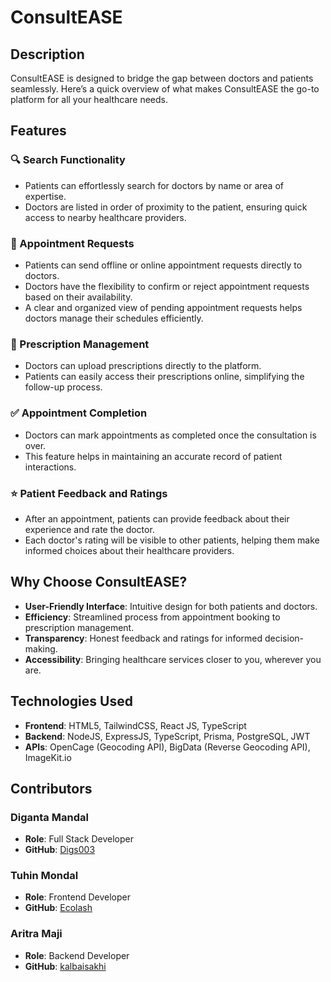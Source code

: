 # ConsultEASE

## Description
ConsultEASE is designed to bridge the gap between doctors and patients seamlessly. Here’s a quick overview of what makes ConsultEASE the go-to platform for all your healthcare needs.

## Features

### 🔍 Search Functionality
- Patients can effortlessly search for doctors by name or area of expertise.
- Doctors are listed in order of proximity to the patient, ensuring quick access to nearby healthcare providers.

### 📅 Appointment Requests
- Patients can send offline or online appointment requests directly to doctors.
- Doctors have the flexibility to confirm or reject appointment requests based on their availability.
- A clear and organized view of pending appointment requests helps doctors manage their schedules efficiently.

### 📄 Prescription Management
- Doctors can upload prescriptions directly to the platform.
- Patients can easily access their prescriptions online, simplifying the follow-up process.

### ✅ Appointment Completion
- Doctors can mark appointments as completed once the consultation is over.
- This feature helps in maintaining an accurate record of patient interactions.

### ⭐ Patient Feedback and Ratings
- After an appointment, patients can provide feedback about their experience and rate the doctor.
- Each doctor's rating will be visible to other patients, helping them make informed choices about their healthcare providers.

## Why Choose ConsultEASE?
- **User-Friendly Interface**: Intuitive design for both patients and doctors.
- **Efficiency**: Streamlined process from appointment booking to prescription management.
- **Transparency**: Honest feedback and ratings for informed decision-making.
- **Accessibility**: Bringing healthcare services closer to you, wherever you are.

## Technologies Used
- **Frontend**: HTML5, TailwindCSS, React JS, TypeScript
- **Backend**: NodeJS, ExpressJS, TypeScript, Prisma, PostgreSQL, JWT
- **APIs**: OpenCage (Geocoding API), BigData (Reverse Geocoding API), ImageKit.io

## Contributors

### Diganta Mandal
- **Role**: Full Stack Developer
- **GitHub**: [Digs003](https://github.com/Digs003)

### Tuhin Mondal
- **Role**: Frontend Developer
- **GitHub**: [Ecolash](https://github.com/Ecolash)

### Aritra Maji
- **Role**: Backend Developer
- **GitHub**: [kalbaisakhi](https://github.com/kalbaisakhi)

